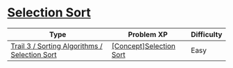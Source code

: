 # [Selection Sort](https://www.codetree.ai/trails/complete/curated-cards/intro-selection-sort)

|Type|Problem XP|Difficulty|
|---|---|---|
|[Trail 3 / Sorting Algorithms / Selection Sort](https://www.codetree.ai/trail-info/novice-high/)|[[Concept]Selection Sort](https://www.codetree.ai/trails/complete/curated-cards/intro-selection-sort/)|Easy|

